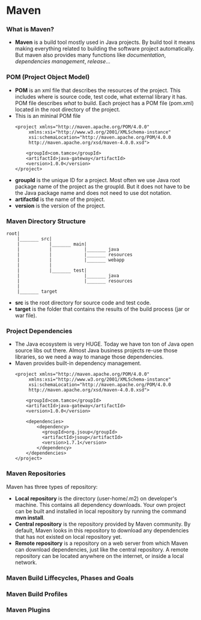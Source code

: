 # Maven

### What is Maven?
* **Maven** is a build tool mostly used in Java projects. By build tool it means making everything related to building the software project automatically. But maven also provides many functions like *documentation*, *dependencies management*, *release*...

### POM (Project Object Model)
* **POM** is an xml file that describes the resources of the project. This includes where is source code, test code, what external library it has. POM file describes *what* to build. Each project has a POM file (pom.xml) located in the root directory of the project.
* This is an mininal POM file
    ```
    <project xmlns="http://maven.apache.org/POM/4.0.0"
         xmlns:xsi="http://www.w3.org/2001/XMLSchema-instance"
         xsi:schemaLocation="http://maven.apache.org/POM/4.0.0
         http://maven.apache.org/xsd/maven-4.0.0.xsd">

        <groupId>com.tamco</groupId>
        <artifactId>java-gateway</artifactId>
        <version>1.0.0</version>
    </project>
    ```
* **groupId** is the unique ID for a project. Most often we use Java root package name of the project as the groupId. But it does not have to be the Java package name and does not need to use dot notation.
* **artifactId** is the name of the project.
* **version** is the version of the project.

### Maven Directory Structure
    root|
        |_______ src|
        |           |_______ main|
        |           |            |_______ java
        |           |            |_______ resources
        |           |            |_______ webapp
        |           |
        |           |_______ test|
        |                        |_______ java
        |                        |_______ resources
        |
        |_______ target
        
* **src** is the root directory for source code and test code.
* **target** is the folder that contains the results of the build process (jar or war file).

### Project Dependencies
* The Java ecosystem is very HUGE. Today we have ton ton of Java open source libs out there. Almost Java business projects re-use those libraries, so we need a way to manage those dependencies.
* Maven provides built-in dependency management.
    ```
    <project xmlns="http://maven.apache.org/POM/4.0.0"
         xmlns:xsi="http://www.w3.org/2001/XMLSchema-instance"
         xsi:schemaLocation="http://maven.apache.org/POM/4.0.0
         http://maven.apache.org/xsd/maven-4.0.0.xsd">

        <groupId>com.tamco</groupId>
        <artifactId>java-gateway</artifactId>
        <version>1.0.0</version>

        <dependencies>
            <dependency>
              <groupId>org.jsoup</groupId>
              <artifactId>jsoup</artifactId>
              <version>1.7.1</version>
            </dependency>
        </dependencies>
    </project>
    ```

### Maven Repositories
Maven has three types of repository:
* **Local repository** is the directory (user-home/.m2) on developer's machine. This contains all dependency downloads. Your own project can be built and installed in local repository by running the command **mvn install**.
* **Central repository** is the repository provided by Maven community. By default, Maven looks in this repository to download any dependencies that has not existed on local repository yet.
* **Remote repository** is a repository on a web server from which Maven can download dependencies, just like the central repository. A remote repository can be located anywhere on the internet, or inside a local network.



### Maven Build Liffecycles, Phases and Goals

### Maven Build Profiles

### Maven Plugins
